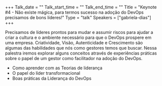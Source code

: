 +++
Talk_date = ""
Talk_start_time = ""
Talk_end_time = ""
Title = "Keynote #4 - Não existe mágica, para termos sucesso na adoção do DevOps precisamos de bons líderes!"
Type = "talk"
Speakers = ["gabriela-dias"]
+++

Precisamos de líderes prontos para mudar e assumir riscos para ajudar a criar a cultura e o ambiente necessário para que o DevOps prospere em uma empresa. Criatividade, Visão, Autenticidade e Crescimento são algumas das habilidades que nós como gestores temos que buscar. Nessa palestra iremos explorar alguns conceitos através de experiências práticas sobre o papel de um gestor como facilitador na adoção do DevOps.
* Como aprender com as Teorias de liderança
* O papel do líder transformacional
* Boas práticas da Liderança do DevOps
